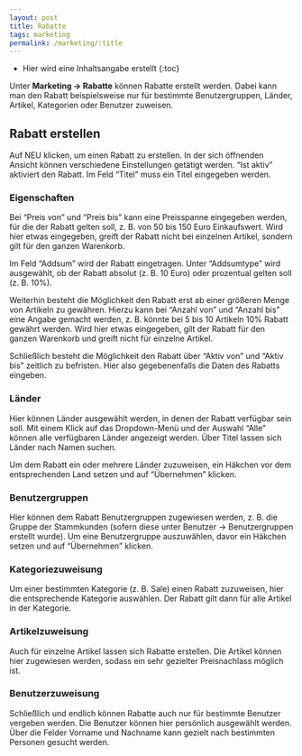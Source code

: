 ```yaml
---
layout: post
title: Rabatte
tags: marketing
permalink: /marketing/:title
---
```



+ Hier wird eine Inhaltsangabe erstellt
{:toc}


Unter **Marketing -> Rabatte** können Rabatte erstellt werden. Dabei kann man den Rabatt beispielsweise nur für bestimmte Benutzergruppen, Länder, Artikel, Kategorien oder Benutzer zuweisen. 


## Rabatt erstellen


Auf NEU klicken, um einen Rabatt zu erstellen. In der sich öffnenden Ansicht können verschiedene Einstellungen getätigt werden. “Ist aktiv” aktiviert den Rabatt. Im Feld “Titel” muss ein Titel eingegeben werden.


### Eigenschaften


Bei “Preis von” und “Preis bis” kann eine Preisspanne eingegeben werden, für die der Rabatt gelten soll, z. B. von 50 bis 150 Euro Einkaufswert. Wird hier etwas eingegeben, greift der Rabatt nicht bei einzelnen Artikel, sondern gilt für den ganzen Warenkorb.


Im Feld “Addsum” wird der Rabatt eingetragen. Unter “Addsumtype” wird ausgewählt, ob der Rabatt absolut (z. B. 10 Euro) oder prozentual gelten soll (z. B. 10%).


Weiterhin besteht die Möglichkeit den Rabatt erst ab einer größeren Menge von Artikeln zu gewähren. Hierzu kann bei “Anzahl von” und “Anzahl bis” eine Angabe gemacht werden, z. B. könnte bei 5 bis 10 Artikeln 10% Rabatt gewährt werden. Wird hier etwas eingegeben, gilt der Rabatt für den ganzen Warenkorb und greift nicht für einzelne Artikel.


Schließlich besteht die Möglichkeit den Rabatt über “Aktiv von” und “Aktiv bis” zeitlich zu befristen. Hier also gegebenenfalls die Daten des Rabatts eingeben.


### Länder


Hier können Länder ausgewählt werden, in denen der Rabatt verfügbar sein soll. Mit einem Klick auf das Dropdown-Menü und der Auswahl “Alle” können alle verfügbaren Länder angezeigt werden. Über Titel lassen sich Länder nach Namen suchen. 


Um dem Rabatt ein oder mehrere Länder zuzuweisen, ein Häkchen vor dem entsprechenden Land setzen und auf “Übernehmen” klicken.


### Benutzergruppen


Hier können dem Rabatt Benutzergruppen zugewiesen werden, z. B. die Gruppe der Stammkunden (sofern diese unter Benutzer -> Benutzergruppen erstellt wurde). Um eine Benutzergruppe auszuwählen, davor ein Häkchen setzen und auf “Übernehmen” klicken.


### Kategoriezuweisung


Um einer bestimmten Kategorie (z. B. Sale) einen Rabatt zuzuweisen, hier die entsprechende Kategorie auswählen. Der Rabatt gilt dann für alle Artikel in der Kategorie.


### Artikelzuweisung


Auch für einzelne Artikel lassen sich Rabatte erstellen. Die Artikel können hier zugewiesen werden, sodass ein sehr gezielter Preisnachlass möglich ist.


### Benutzerzuweisung


Schließlich und endlich können Rabatte auch nur für bestimmte Benutzer vergeben werden. Die Benutzer können hier persönlich ausgewählt werden. Über die Felder Vorname und Nachname kann gezielt nach bestimmten Personen gesucht werden.
